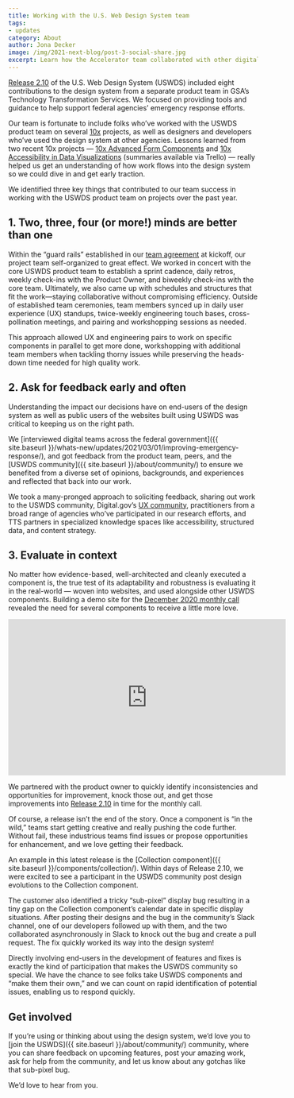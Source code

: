 ```yaml
---
title: Working with the U.S. Web Design System team
tags:
- updates
category: About
author: Jona Decker
image: /img/2021-next-blog/post-3-social-share.jpg
excerpt: Learn how the Accelerator team collaborated with other digital teams and end-users across the federal government to bring new and updated components to the USWDS community in Release 2.10.
---
```


[Release 2.10](https://github.com/uswds/uswds/releases/tag/v2.10.0) of the U.S. Web Design System (USWDS) included eight contributions to the design system from a separate product team in GSA’s Technology Transformation Services. We focused on providing tools and guidance to help support federal agencies’ emergency response efforts.

Our team is fortunate to include folks who’ve worked with the USWDS product team on several [10x](https://10x.gsa.gov/) projects, as well as designers and developers who’ve used the design system at other agencies. Lessons learned from two recent 10x projects — [10x Advanced Form Components](https://trello.com/c/r9uQ20rP/75-uswds-advanced-form-controls-formerly-digital-forms-experience-pack) and [10x Accessibility in Data Visualizations](https://trello.com/c/OOOres7a/63-improving-accessibility-in-data-visualizations-formerly-uswds-visualization-tool) (summaries available via Trello) — really helped us get an understanding of how work flows into the design system so we could dive in and get early traction.

We identified three key things that contributed to our team success in working with the USWDS product team on projects over the past year.

## 1. Two, three, four (or more!) minds are better than one

Within the “guard rails” established in our [team agreement](https://tech.gsa.gov/guides/agile_team_working_agreement/) at kickoff, our project team self-organized to great effect. We worked in concert with the core USWDS product team to establish a sprint cadence, daily retros, weekly check-ins with the Product Owner, and biweekly check-ins with the core team. Ultimately, we also came up with schedules and structures that fit the work—staying collaborative without compromising efficiency. Outside of established team ceremonies, team members synced up in daily user experience (UX) standups, twice-weekly engineering touch bases, cross-pollination meetings, and pairing and workshopping sessions as needed.

This approach allowed UX and engineering pairs to work on specific components in parallel to get more done, workshopping with additional team members when tackling thorny issues while preserving the heads-down time needed for high quality work.

## 2. Ask for feedback early and often

Understanding the impact our decisions have on end-users of the design system as well as public users of the websites built using USWDS was critical to keeping us on the right path.

We [interviewed digital teams across the federal government]({{ site.baseurl }}/whats-new/updates/2021/03/01/improving-emergency-response/), and got feedback from the product team, peers, and the [USWDS community]({{ site.baseurl }}/about/community/) to ensure we benefited from a diverse set of opinions, backgrounds, and experiences and reflected that back into our work.

We took a many-pronged approach to soliciting feedback, sharing out work to the USWDS community, Digital.gov’s [UX community](https://digital.gov/communities/user-experience/), practitioners from a broad range of agencies who’ve participated in our research efforts, and TTS partners in specialized knowledge spaces like accessibility, structured data, and content strategy.

## 3. Evaluate in context

No matter how evidence-based, well-architected and cleanly executed a component is, the true test of its adaptability and robustness is evaluating it in the real-world — woven into websites, and used alongside other USWDS components. Building a demo site for the [December 2020 monthly call](https://www.youtube.com/watch?v=OhtiTfKAIRw&feature=emb_logo) revealed the need for several components to receive a little more love.

<iframe title="USWDS Monthly Call for December 2020" class="width-full maxw-full" width="560" height="315" src="https://www.youtube.com/embed/OhtiTfKAIRw" frameborder="0" allow="accelerometer; autoplay; clipboard-write; encrypted-media; gyroscope; picture-in-picture" allowfullscreen></iframe>

We partnered with the product owner to quickly identify inconsistencies and opportunities for improvement, knock those out, and get those improvements into [Release 2.10](https://github.com/uswds/uswds/releases/tag/v2.10.0) in time for the monthly call.

Of course, a release isn’t the end of the story. Once a component is “in the wild,” teams start getting creative and really pushing the code further. Without fail, these industrious teams find issues or propose opportunities for enhancement, and we love getting their feedback.

An example in this latest release is the [Collection component]({{ site.baseurl }}/components/collection/). Within days of Release 2.10, we were excited to see a participant in the USWDS community post design evolutions to the Collection component.

The customer also identified a tricky “sub-pixel” display bug resulting in a tiny gap on the Collection component’s calendar date in specific display situations. After posting their designs and the bug in the community’s Slack channel, one of our developers followed up with them, and the two collaborated asynchronously in Slack to knock out the bug and create a pull request. The fix quickly worked its way into the design system!

Directly involving end-users in the development of features and fixes is exactly the kind of participation that makes the USWDS community so special. We have the chance to see folks take USWDS components and “make them their own,” and we can count on rapid identification of potential issues, enabling us to respond quickly.

## Get involved

If you’re using or thinking about using the design system, we’d love you to [join the USWDS]({{ site.baseurl }}/about/community/) community, where you can share feedback on upcoming features, post your amazing work, ask for help from the community, and let us know about any gotchas like that sub-pixel bug.

We’d love to hear from you.
